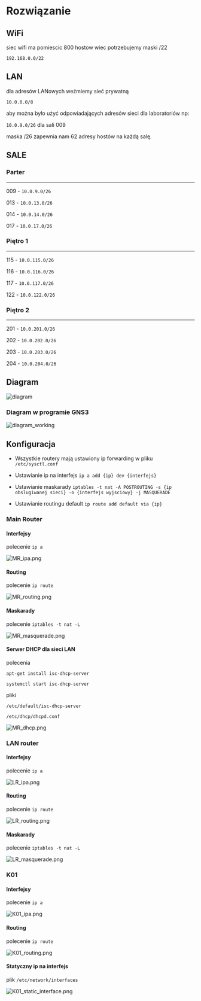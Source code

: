 # Rozwiązanie
## WiFi

siec wifi ma pomiescic 800 hostow wiec potrzebujemy maski /22

`192.168.0.0/22`

## LAN
dla adresów LANowych weźmiemy sieć prywatną 

`10.0.0.0/8`

aby można było użyć odpowiadających adresów sieci dla laboratoriów np:

`10.0.9.0/26` dla sali 009

maska /26 zapewnia nam 62 adresy hostów na każdą salę.

## SALE
### Parter
---
009 - `10.0.9.0/26`

013 - `10.0.13.0/26`

014 - `10.0.14.0/26`

017 - `10.0.17.0/26`
### Piętro 1
---
115 - `10.0.115.0/26`

116 - `10.0.116.0/26`

117 - `10.0.117.0/26`

122 - `10.0.122.0/26`
### Piętro 2
---
201 - `10.0.201.0/26`

202 - `10.0.202.0/26`

203 - `10.0.203.0/26`

204 - `10.0.204.0/26`

## Diagram
![diagram](diagram.png)

### Diagram w programie GNS3
![diagram_working](diagram_working.png)



## Konfiguracja
* Wszystkie routery mają ustawiony ip forwarding w pliku `/etc/sysctl.conf`

* Ustawianie ip na interfejs `ip a add {ip} dev {interfejs}`
* Ustawianie maskarady `iptables -t nat -A POSTROUTING -s {ip obslugiwanej sieci} -o {interfejs wyjsciowy} -j MASQUERADE`
* Ustawianie routingu default `ip route add default via {ip}`


### Main Router
#### Interfejsy
polecenie `ip a`

![MR_ipa.png](MR_ipa.png)

#### Routing
polecenie `ip route`

![MR_routing.png](MR_routing.png)
#### Maskarady
polecenie `iptables -t nat -L`

![MR_masquerade.png](MR_masquerade.png)
#### Serwer DHCP dla sieci LAN
polecenia 

`apt-get install isc-dhcp-server`

`systemctl start isc-dhcp-server`

pliki 

`/etc/default/isc-dhcp-server`

`/etc/dhcp/dhcpd.conf`

![MR_dhcp.png](MR_dhcp.png)

### LAN router
#### Interfejsy
polecenie `ip a`

![LR_ipa.png](LR_ipa.png)

#### Routing
polecenie `ip route`

![LR_routing.png](LR_routing.png)
#### Maskarady
polecenie `iptables -t nat -L`

![LR_masquerade.png](LR_masquerade.png)

### K01
#### Interfejsy
polecenie `ip a`

![K01_ipa.png](K01_ipa.png)

#### Routing
polecenie `ip route`

![K01_routing.png](K01_routing.png)
#### Statyczny ip na interfejs
plik `/etc/network/interfaces`

![K01_static_interface.png](K01_static_interface.png)